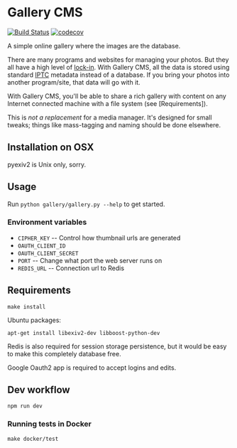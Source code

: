 Gallery CMS
===========

[![Build Status](https://travis-ci.org/crccheck/gallery-cms.svg?branch=master)](https://travis-ci.org/crccheck/gallery-cms) [![codecov](https://codecov.io/gh/crccheck/gallery-cms/branch/master/graph/badge.svg)](https://codecov.io/gh/crccheck/gallery-cms)

A simple online gallery where the images are the database.

There are many programs and websites for managing your photos. But they all
have a high level of [lock-in]. With Gallery CMS, all the data is stored using
standard [IPTC] metadata instead of a database. If you bring your photos into
another program/site, that data will go with it.

With Gallery CMS, you'll be able to share a rich gallery with content on any
Internet connected machine with a file system (see [Requirements]).

This is *not a replacement* for a media manager. It's designed for small
tweaks; things like mass-tagging and naming should be done elsewhere.

  [lock-in]: https://en.wikipedia.org/wiki/Vendor_lock-in
  [IPTC]: http://www.sno.phy.queensu.ca/~phil/exiftool/TagNames/IPTC.html

Installation on OSX
-------------------

pyexiv2 is Unix only, sorry.

Usage
-----

Run `python gallery/gallery.py --help` to get started.

### Environment variables

* `CIPHER_KEY` -- Control how thumbnail urls are generated
* `OAUTH_CLIENT_ID`
* `OAUTH_CLIENT_SECRET`
* `PORT` -- Change what port the web server runs on
* `REDIS_URL` -- Connection url to Redis


Requirements
------------

    make install

Ubuntu packages:

    apt-get install libexiv2-dev libboost-python-dev

Redis is also required for session storage persistence, but it would be easy to
make this completely database free.

Google Oauth2 app is required to accept logins and edits.


Dev workflow
------------

    npm run dev

### Running tests in Docker

    make docker/test
